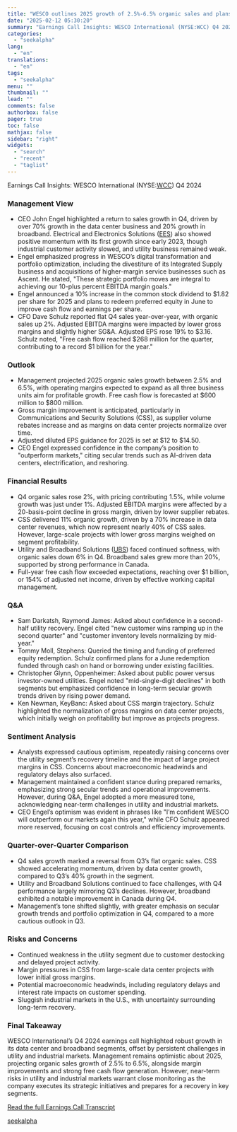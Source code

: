 ```yaml
---
title: "WESCO outlines 2025 growth of 2.5%-6.5% organic sales and plans $600M-$800M free cash flow"
date: "2025-02-12 05:30:20"
summary: "Earnings Call Insights: WESCO International (NYSE:WCC) Q4 2024 Management View CEO John Engel highlighted a return to sales growth in Q4, driven by over 70% growth in the data center business and 20% growth in broadband. Electrical and Electronics Solutions (EES) also showed positive momentum with its first growth since..."
categories:
  - "seekalpha"
lang:
  - "en"
translations:
  - "en"
tags:
  - "seekalpha"
menu: ""
thumbnail: ""
lead: ""
comments: false
authorbox: false
pager: true
toc: false
mathjax: false
sidebar: "right"
widgets:
  - "search"
  - "recent"
  - "taglist"
---
```


Earnings Call Insights: WESCO International (NYSE:[WCC](https://seekingalpha.com/symbol/WCC "WESCO International, Inc.")) Q4 2024

### Management View

* CEO John Engel highlighted a return to sales growth in Q4, driven by over 70% growth in the data center business and 20% growth in broadband. Electrical and Electronics Solutions ([EES](https://seekingalpha.com/symbol/EES "WisdomTree U.S. SmallCap Fund")) also showed positive momentum with its first growth since early 2023, though industrial customer activity slowed, and utility business remained weak.
* Engel emphasized progress in WESCO’s digital transformation and portfolio optimization, including the divestiture of its Integrated Supply business and acquisitions of higher-margin service businesses such as Ascent. He stated, "These strategic portfolio moves are integral to achieving our 10-plus percent EBITDA margin goals."
* Engel announced a 10% increase in the common stock dividend to $1.82 per share for 2025 and plans to redeem preferred equity in June to improve cash flow and earnings per share.
* CFO Dave Schulz reported flat Q4 sales year-over-year, with organic sales up 2%. Adjusted EBITDA margins were impacted by lower gross margins and slightly higher SG&A. Adjusted EPS rose 19% to $3.16. Schulz noted, "Free cash flow reached $268 million for the quarter, contributing to a record $1 billion for the year."

### Outlook

* Management projected 2025 organic sales growth between 2.5% and 6.5%, with operating margins expected to expand as all three business units aim for profitable growth. Free cash flow is forecasted at $600 million to $800 million.
* Gross margin improvement is anticipated, particularly in Communications and Security Solutions (CSS), as supplier volume rebates increase and as margins on data center projects normalize over time.
* Adjusted diluted EPS guidance for 2025 is set at $12 to $14.50.
* CEO Engel expressed confidence in the company’s position to "outperform markets," citing secular trends such as AI-driven data centers, electrification, and reshoring.

### Financial Results

* Q4 organic sales rose 2%, with pricing contributing 1.5%, while volume growth was just under 1%. Adjusted EBITDA margins were affected by a 20-basis-point decline in gross margin, driven by lower supplier rebates.
* CSS delivered 11% organic growth, driven by a 70% increase in data center revenues, which now represent nearly 40% of CSS sales. However, large-scale projects with lower gross margins weighed on segment profitability.
* Utility and Broadband Solutions ([UBS](https://seekingalpha.com/symbol/UBS "UBS Group AG")) faced continued softness, with organic sales down 6% in Q4. Broadband sales grew more than 20%, supported by strong performance in Canada.
* Full-year free cash flow exceeded expectations, reaching over $1 billion, or 154% of adjusted net income, driven by effective working capital management.

### Q&A

* Sam Darkatsh, Raymond James: Asked about confidence in a second-half utility recovery. Engel cited "new customer wins ramping up in the second quarter" and "customer inventory levels normalizing by mid-year."
* Tommy Moll, Stephens: Queried the timing and funding of preferred equity redemption. Schulz confirmed plans for a June redemption funded through cash on hand or borrowing under existing facilities.
* Christopher Glynn, Oppenheimer: Asked about public power versus investor-owned utilities. Engel noted "mid-single-digit declines" in both segments but emphasized confidence in long-term secular growth trends driven by rising power demand.
* Ken Newman, KeyBanc: Asked about CSS margin trajectory. Schulz highlighted the normalization of gross margins on data center projects, which initially weigh on profitability but improve as projects progress.

### Sentiment Analysis

* Analysts expressed cautious optimism, repeatedly raising concerns over the utility segment’s recovery timeline and the impact of large project margins in CSS. Concerns about macroeconomic headwinds and regulatory delays also surfaced.
* Management maintained a confident stance during prepared remarks, emphasizing strong secular trends and operational improvements. However, during Q&A, Engel adopted a more measured tone, acknowledging near-term challenges in utility and industrial markets.
* CEO Engel’s optimism was evident in phrases like "I’m confident WESCO will outperform our markets again this year," while CFO Schulz appeared more reserved, focusing on cost controls and efficiency improvements.

### Quarter-over-Quarter Comparison

* Q4 sales growth marked a reversal from Q3’s flat organic sales. CSS showed accelerating momentum, driven by data center growth, compared to Q3’s 40% growth in the segment.
* Utility and Broadband Solutions continued to face challenges, with Q4 performance largely mirroring Q3’s declines. However, broadband exhibited a notable improvement in Canada during Q4.
* Management’s tone shifted slightly, with greater emphasis on secular growth trends and portfolio optimization in Q4, compared to a more cautious outlook in Q3.

### Risks and Concerns

* Continued weakness in the utility segment due to customer destocking and delayed project activity.
* Margin pressures in CSS from large-scale data center projects with lower initial gross margins.
* Potential macroeconomic headwinds, including regulatory delays and interest rate impacts on customer spending.
* Sluggish industrial markets in the U.S., with uncertainty surrounding long-term recovery.

### Final Takeaway

WESCO International’s Q4 2024 earnings call highlighted robust growth in its data center and broadband segments, offset by persistent challenges in utility and industrial markets. Management remains optimistic about 2025, projecting organic sales growth of 2.5% to 6.5%, alongside margin improvements and strong free cash flow generation. However, near-term risks in utility and industrial markets warrant close monitoring as the company executes its strategic initiatives and prepares for a recovery in key segments.

[Read the full Earnings Call Transcript](https://seekingalpha.com/symbol/WCC/earnings/transcripts)

[seekalpha](https://seekingalpha.com/news/4406588-wesco-outlines-2025-growth-of-2_5-percentminus-6_5-percent-organic-sales-and-plans-600m-800m)
